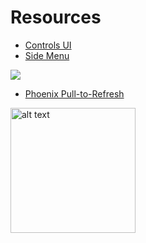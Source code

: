 # Resources

- [Controls UI](https://github.com/wasabeef/awesome-android-ui)
- [Side Menu](https://github.com/Yalantis/Side-Menu.Android)
<img src="https://d13yacurqjgara.cloudfront.net/users/125056/screenshots/1689922/events-menu_1-1-6.gif" />  

- [Phoenix Pull-to-Refresh](https://github.com/Yalantis/Phoenix)
<img src="https://d13yacurqjgara.cloudfront.net/users/125056/screenshots/1650317/realestate-pull_1-2-3.gif" alt="alt text" style="width:200;height:200">
